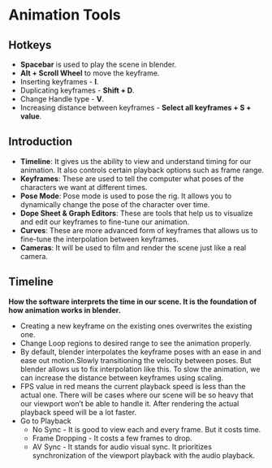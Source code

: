 # Animation Tools

## Hotkeys
* **Spacebar** is used to play the scene in blender. 
* **Alt + Scroll Wheel** to move the keyframe.
* Inserting keyframes - **I**.
* Duplicating keyframes - **Shift + D**.
* Change Handle type - **V**.
* Increasing distance between keyframes - **Select all keyframes + S + value**. 


## Introduction
* **Timeline**: It gives us the ability to view and understand timing for our animation. It also controls certain playback options such as frame range.
* **Keyframes**: These are used to tell the computer what poses of the characters we want at different times.
* **Pose Mode**: Pose mode is used to pose the rig. It allows you to dynamically change the pose of the character over time.
* **Dope Sheet & Graph Editors**: These are tools that help us to visualize and edit our keyframes to fine-tune our animation.
* **Curves**: These are more advanced form of keyframes that allows us to fine-tune the interpolation between keyframes. 
* **Cameras**: It will be used to film and render the scene just like a real camera. 

## Timeline

**How the software interprets the time in our scene. It is the foundation of how animation works in blender.** 

* Creating a new keyframe on the existing ones overwrites the existing one.
* Change Loop regions to desired range to see the animation properly.   
* By default, blender interpolates the keyframe poses with an ease in and ease out motion.Slowly transitioning the velocity between poses. But blender allows us to fix interpolation like this. To slow the animation, we can increase the distance between keyframes using scaling.
* FPS value in red means the current playback speed is less than the actual one. 
There  will be cases where our scene will be so heavy that our  viewport won’t be able to handle it. After rendering the actual playback speed will be a lot faster. 
* Go to Playback 
    * No Sync - It is good to view each and every frame. But it costs time. 
    * Frame Dropping - It costs a few frames to drop.
    * AV Sync - It stands for audio visual sync. It prioritizes synchronization of the viewport playback with the audio playback.
